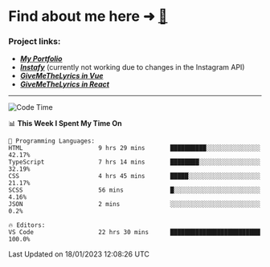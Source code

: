 # Find about me here ➜ [🧑](https://pauabella.dev)

### Project links:
- ***[My Portfolio](https://pauabella.dev)***
- ***[Instafy](https://instafy.me)*** (currently not working due to changes in the Instagram API)
- ***[GiveMeTheLyrics in Vue](https://lyrics.pauabella.dev)***
- ***[GiveMeTheLyrics in React](https://pauabella.dev/GiveMeTheLyrics)***

---
<!--START_SECTION:waka-->
![Code Time](http://img.shields.io/badge/Code%20Time-1%2C794%20hrs%2013%20mins-blue)

📊 **This Week I Spent My Time On** 

```text
💬 Programming Languages: 
HTML                     9 hrs 29 mins       ██████████░░░░░░░░░░░░░░░   42.17% 
TypeScript               7 hrs 14 mins       ████████░░░░░░░░░░░░░░░░░   32.19% 
CSS                      4 hrs 45 mins       █████░░░░░░░░░░░░░░░░░░░░   21.17% 
SCSS                     56 mins             █░░░░░░░░░░░░░░░░░░░░░░░░   4.16% 
JSON                     2 mins              ░░░░░░░░░░░░░░░░░░░░░░░░░   0.2%

🔥 Editors: 
VS Code                  22 hrs 30 mins      █████████████████████████   100.0%

```


 Last Updated on 18/01/2023 12:08:26 UTC
<!--END_SECTION:waka-->
